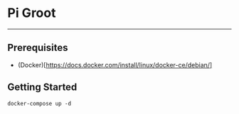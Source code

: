 # Pi Groot
---

## Prerequisites

- (Docker)[https://docs.docker.com/install/linux/docker-ce/debian/]

## Getting Started

```
docker-compose up -d
```